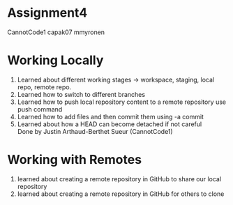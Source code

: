 # Assignment4
CannotCode1
capak07
mmyronen
# Working Locally
1. Learned about different working stages -> workspace, staging, local repo, remote repo.
2. Learned how to switch to different branches 
3. Learned how to push local repository content to a remote repository use push command
4. Learned how to add files and then commit them using -a commit
5. Learned about how a HEAD can become detached if not careful 
<br/>Done by Justin Arthaud-Berthet Sueur (CannotCode1)
# Working with Remotes
1. learned about creating a remote repository in GitHub to share our local repository
2. learned about creating a remote repository in GitHub for others to clone
